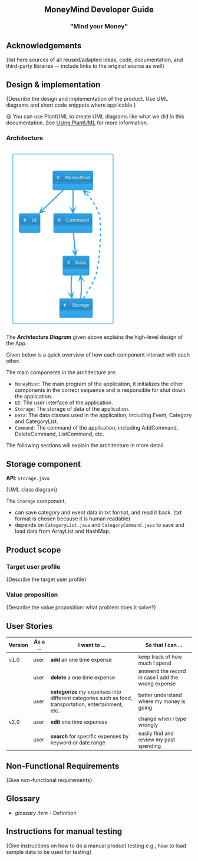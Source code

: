 <div align="center">
<h2> MoneyMind Developer Guide</h2>
<h3> "Mind your Money" </h3>
</div>

<div align="left">

## Acknowledgements

{list here sources of all reused/adapted ideas, code, documentation, and third-party libraries -- include links to the original source as well}

## Design & implementation

{Describe the design and implementation of the product. Use UML diagrams and short code snippets where applicable.}

:smiley: You can use PlantUML to create UML diagrams like what we did in this documentation. See [Using PlantUML](https://se-education.org/guides/tutorials/plantUml.html) for more information.

### Architecture

<img src="images\ArchitectureDiagram.png" width="300" />

The ***Architecture Diagram*** given above explains the high-level design of the App. 

Given below is a quick overview of how each component interact with each other.

The main components in the architecture are:

* `MoneyMind`: The main program of the application, 
it initializes the other components in the correct sequence and is responsible for shut down the application.
* `UI`: The user interface of the application.
* `Storage`: The storage of data of the application.
* `Data`: The data classes used in the application, including Event, Category and CategoryList.
* `Command`: The command of the application, including AddCommand, DeleteCommand, ListCommand, etc.

The following sections will explain the architecture in more detail.

## Storage component

**API**: `Storage.java`

{UML class diagram}

The `Storage` component,
* can save category and event data in txt format, and read it back. (txt format is chosen because it is human readable)
* depends on `CategoryList.java` and `CategoryCommand.java` to save and load data from ArrayList and HashMap.


## Product scope
### Target user profile

{Describe the target user profile}

### Value proposition

{Describe the value proposition: what problem does it solve?}

## User Stories

| Version | As a ... | I want to ...                                                                                          | So that I can ...                                          |
|-----|------|--------------------------------------------------------------------------------------------------------|------------------------------------------------------------|
| v1.0 | user | **add** an one time expense                                                                            | keep track of how much I spend                             |
|     | user | **delete** a one time expense                                                                          | ammend the record in case I add the wrong expense          |
|     | user | **categorize** my expenses into different categories such as food, transportation, entertainment, etc. | better understand where my money is going                  |
| v2.0 | user | **edit** one time expenses                                                                             | change when I type wrongly |
|     | user | **search** for specific expenses by keyword or date range                                              | easily find and review my past spending         |

## Non-Functional Requirements

{Give non-functional requirements}

## Glossary

* *glossary item* - Definition

## Instructions for manual testing

{Give instructions on how to do a manual product testing e.g., how to load sample data to be used for testing}

</div>
